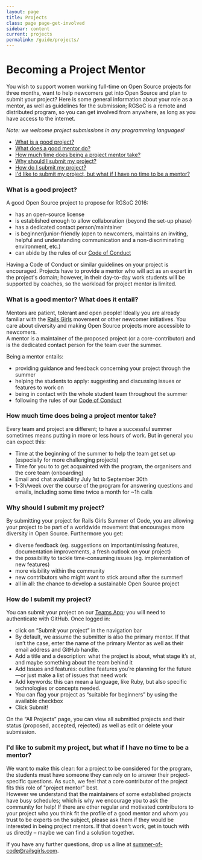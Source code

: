 ```yaml
---
layout: page
title: Projects
class: page page-get-involved
sidebar: content
current: projects
permalink: /guide/projects/
---
```

<h1>Becoming a Project Mentor</h1>

<p>You wish to support women working full-time on Open Source projects for three months, want to help newcomers get into Open Source and plan to submit your project? Here is some general information about your role as a mentor, as well as guidelines for the submission; RGSoC is a remote and distributed program, so you can get involved from anywhere, as long as you have access to the internet. </p>

<em>Note: we welcome project submissions in any programming languages! </em>

<ul>
<li><a href="#q1">What is a good project?</a></li>
<li><a href="#q2">What does a good mentor do?</a></li>
<li><a href="#q3">How much time does being a project mentor take?</a></li>
<li><a href="#q4">Why should I submit my project?</a></li>
<li><a href="#q5">How do I submit my project?</a></li>
<li><a href="#q6">I'd like to submit my project, but what if I have no time to be a mentor?</a></li>
</ul>

<h3 id="q1">What is a good project?</h3>

A good Open Source project to propose for RGSoC 2016:  


* has an open-source license
* is established enough to allow collaboration (beyond the set-up phase)
* has a dedicated contact person/maintainer
* is beginner/junior-friendly (open to newcomers, maintains an inviting, helpful and understanding communication and a non-discriminating environment, etc.)
* can abide by the rules of our [Code of Conduct](http://railsgirlssummerofcode.org/about/code-of-conduct/)

Having a Code of Conduct or similar guidelines on your project is encouraged. Projects have to provide a mentor who will act as an expert in the project's domain; however, in their day-to-day work students will be supported by coaches, so the workload for project mentor is limited.  

<h3 id="q2">What is a good mentor? What does it entail?</h3>

Mentors are patient, tolerant and open people! Ideally you are already familiar with the [Rails Girls](http://www.railsgirls.com) movement or other newcomer initiatives. You care about diversity and making Open Source projects more accessible to newcomers.  
A mentor is a maintainer of the proposed project (or a core-contributor) and is the dedicated contact person for the team over the summer.  

Being a mentor entails:

* providing guidance and feedback concerning your project through the summer 
* helping the students to apply: suggesting and discussing issues or features to work on
* being in contact with the whole student team throughout the summer 
* following the rules of our [Code of Conduct](http://railsgirlssummerofcode.org/about/code-of-conduct/)



<h3 id="q3">How much time does being a project mentor take?</h3>

Every team and project are different; to have a successful summer sometimes means putting in more or less hours of work. But in general you can expect this:  

* Time at the beginning of the summer to help the team get set up (especially for more challenging projects)
* Time for you to to get acquainted with the program, the organisers and the core team (onboarding)
* Email and chat availability July 1st to September 30th
* 1-3h/week over the course of the program for answering questions and emails, including some time twice a month for  ~1h calls



<h3 id="q4">Why should I submit my project?</h3>

By submitting your project for Rails Girls Summer of Code, you are allowing your project to be part of a worldwide movement that encourages more diversity in Open Source.  Furthermore you get:  

* diverse feedback (eg. suggestions on important/missing features, documentation improvements, a fresh outlook on your project)
* the possibility to tackle time-consuming issues (eg. implementation of new features)
* more visibility within the community
* new contributors who might want to stick around after the summer!
* all in all: the chance to develop a sustainable Open Source project


<h3 id="q5">How do I submit my project?</h3>

You can submit your project on our [Teams App](http://teams.railsgirlssummerofcode.org); you will need to authenticate with GitHub. Once logged in:  

* click on “Submit your project” in the navigation bar
* By default, we assume the submitter is also the primary mentor. If that isn’t the case, enter the name of the primary Mentor as well as their email address and GitHub handle.
* Add a title and a description: what the project is about, what stage it’s at, and maybe something about the team behind it
* Add Issues and features: outline features you’re planning for the future—or just make a list of issues that need work
* Add keywords: this can mean a language, like Ruby, but also specific technologies or concepts needed. 
* You can flag your project as “suitable for beginners” by using the available checkbox 
* Click Submit!

On the “All Projects” page, you can view all submitted projects and their status (proposed, accepted, rejected) as well as edit or delete your submission.


<h3 id="q6">I'd like to submit my project, but what if I have no time to be a mentor?</h3>

We want to make this clear: for a project to be considered for the program, the students must have someone they can rely on to answer their project-specific questions. As such, we feel that a core contributor of the project fits this role of "project mentor" best.  
However we understand that the maintainers of some established projects have busy schedules; which is why we encourage you to ask the community for help! If there are other regular and motivated contributors to your project who you think fit the profile of a good mentor and whom you trust to be experts on the subject, please ask them if they would be interested in being project mentors. If that doesn't work, get in touch with us directly – maybe we can find a solution together.  


<p>If you have any further questions, drop us a line at <a href="mailto:summer-of-code@railsgirls.com">summer-of-code@railsgirls.com</a>.</p>

